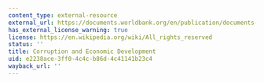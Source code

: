 ```yaml
---
content_type: external-resource
external_url: https://documents.worldbank.org/en/publication/documents-reports/documentdetail/799831538245192753/helping-countries-combat-corruption-the-role-of-the-world-bank
has_external_license_warning: true
license: https://en.wikipedia.org/wiki/All_rights_reserved
status: ''
title: Corruption and Economic Development
uid: e2238ace-3ff0-4c4c-b86d-4c41141b23c4
wayback_url: ''
---
```

